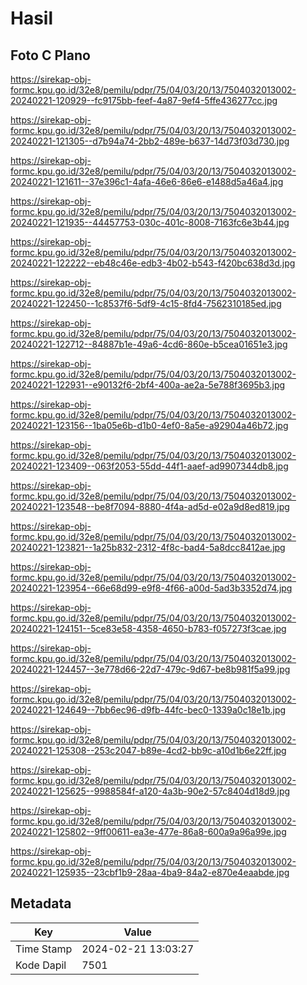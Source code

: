 # Hasil

## Foto C Plano

https://sirekap-obj-formc.kpu.go.id/32e8/pemilu/pdpr/75/04/03/20/13/7504032013002-20240221-120929--fc9175bb-feef-4a87-9ef4-5ffe436277cc.jpg

https://sirekap-obj-formc.kpu.go.id/32e8/pemilu/pdpr/75/04/03/20/13/7504032013002-20240221-121305--d7b94a74-2bb2-489e-b637-14d73f03d730.jpg

https://sirekap-obj-formc.kpu.go.id/32e8/pemilu/pdpr/75/04/03/20/13/7504032013002-20240221-121611--37e396c1-4afa-46e6-86e6-e1488d5a46a4.jpg

https://sirekap-obj-formc.kpu.go.id/32e8/pemilu/pdpr/75/04/03/20/13/7504032013002-20240221-121935--44457753-030c-401c-8008-7163fc6e3b44.jpg

https://sirekap-obj-formc.kpu.go.id/32e8/pemilu/pdpr/75/04/03/20/13/7504032013002-20240221-122222--eb48c46e-edb3-4b02-b543-f420bc638d3d.jpg

https://sirekap-obj-formc.kpu.go.id/32e8/pemilu/pdpr/75/04/03/20/13/7504032013002-20240221-122450--1c8537f6-5df9-4c15-8fd4-7562310185ed.jpg

https://sirekap-obj-formc.kpu.go.id/32e8/pemilu/pdpr/75/04/03/20/13/7504032013002-20240221-122712--84887b1e-49a6-4cd6-860e-b5cea01651e3.jpg

https://sirekap-obj-formc.kpu.go.id/32e8/pemilu/pdpr/75/04/03/20/13/7504032013002-20240221-122931--e90132f6-2bf4-400a-ae2a-5e788f3695b3.jpg

https://sirekap-obj-formc.kpu.go.id/32e8/pemilu/pdpr/75/04/03/20/13/7504032013002-20240221-123156--1ba05e6b-d1b0-4ef0-8a5e-a92904a46b72.jpg

https://sirekap-obj-formc.kpu.go.id/32e8/pemilu/pdpr/75/04/03/20/13/7504032013002-20240221-123409--063f2053-55dd-44f1-aaef-ad9907344db8.jpg

https://sirekap-obj-formc.kpu.go.id/32e8/pemilu/pdpr/75/04/03/20/13/7504032013002-20240221-123548--be8f7094-8880-4f4a-ad5d-e02a9d8ed819.jpg

https://sirekap-obj-formc.kpu.go.id/32e8/pemilu/pdpr/75/04/03/20/13/7504032013002-20240221-123821--1a25b832-2312-4f8c-bad4-5a8dcc8412ae.jpg

https://sirekap-obj-formc.kpu.go.id/32e8/pemilu/pdpr/75/04/03/20/13/7504032013002-20240221-123954--66e68d99-e9f8-4f66-a00d-5ad3b3352d74.jpg

https://sirekap-obj-formc.kpu.go.id/32e8/pemilu/pdpr/75/04/03/20/13/7504032013002-20240221-124151--5ce83e58-4358-4650-b783-f057273f3cae.jpg

https://sirekap-obj-formc.kpu.go.id/32e8/pemilu/pdpr/75/04/03/20/13/7504032013002-20240221-124457--3e778d66-22d7-479c-9d67-be8b981f5a99.jpg

https://sirekap-obj-formc.kpu.go.id/32e8/pemilu/pdpr/75/04/03/20/13/7504032013002-20240221-124649--7bb6ec96-d9fb-44fc-bec0-1339a0c18e1b.jpg

https://sirekap-obj-formc.kpu.go.id/32e8/pemilu/pdpr/75/04/03/20/13/7504032013002-20240221-125308--253c2047-b89e-4cd2-bb9c-a10d1b6e22ff.jpg

https://sirekap-obj-formc.kpu.go.id/32e8/pemilu/pdpr/75/04/03/20/13/7504032013002-20240221-125625--9988584f-a120-4a3b-90e2-57c8404d18d9.jpg

https://sirekap-obj-formc.kpu.go.id/32e8/pemilu/pdpr/75/04/03/20/13/7504032013002-20240221-125802--9ff00611-ea3e-477e-86a8-600a9a96a99e.jpg

https://sirekap-obj-formc.kpu.go.id/32e8/pemilu/pdpr/75/04/03/20/13/7504032013002-20240221-125935--23cbf1b9-28aa-4ba9-84a2-e870e4eaabde.jpg


## Metadata

| Key        | Value               |
| ---------- | ------------------- |
| Time Stamp | 2024-02-21 13:03:27 |
| Kode Dapil | 7501                |



